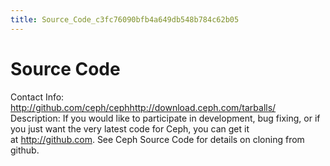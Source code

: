 ```yaml
---
title: Source_Code_c3fc76090bfb4a649db548b784c62b05
---
```


# Source Code

Contact Info: http://github.com/ceph/cephhttp://download.ceph.com/tarballs/
Description: If you would like to participate in development, bug fixing, or if you just want the very latest code for Ceph, you can get it at http://github.com. See Ceph Source Code for details on cloning from github.